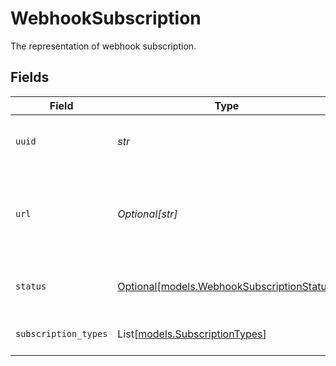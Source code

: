 # WebhookSubscription

The representation of webhook subscription.


## Fields

| Field                                                                                | Type                                                                                 | Required                                                                             | Description                                                                          |
| ------------------------------------------------------------------------------------ | ------------------------------------------------------------------------------------ | ------------------------------------------------------------------------------------ | ------------------------------------------------------------------------------------ |
| `uuid`                                                                               | *str*                                                                                | :heavy_check_mark:                                                                   | The UUID of the webhook subscription.                                                |
| `url`                                                                                | *Optional[str]*                                                                      | :heavy_minus_sign:                                                                   | The webhook subscriber URL. Updates will be POSTed to this URL.                      |
| `status`                                                                             | [Optional[models.WebhookSubscriptionStatus]](../models/webhooksubscriptionstatus.md) | :heavy_minus_sign:                                                                   | The status of the webhook subscription.                                              |
| `subscription_types`                                                                 | List[[models.SubscriptionTypes](../models/subscriptiontypes.md)]                     | :heavy_minus_sign:                                                                   | Receive updates for these types.                                                     |